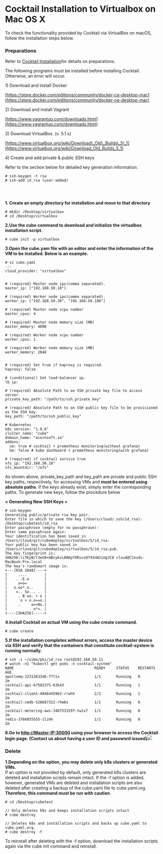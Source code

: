 # Cocktail Installation to Virtualbox on Mac OS X

To check the functionality provided by Cocktail via VirtualBox on macOS, follow the installation steps below.

### **Preparations**

Refer to [Cocktail Installation](/cocktail-c124-ce58-mac-c5d0-c11c-virtualbox-d65c-c6a9.md)for details on preparations.

The following programs must be installed before installing Cocktail. Otherwise, an error will occur.

1\) Download and install Docker

[https://store.docker.com/editions/community/docker-ce-desktop-mac](https://store.docker.com/editions/community/docker-ce-desktop-mac)

2\) Download and install Vagrant

[https://www.vagrantup.com/downloads.html](https://www.vagrantup.com/downloads.html)

3\) Download VirtualBox. (v. 5.1.x)

[https://www.virtualbox.org/wiki/Download\_Old\_Builds\_5\_1](https://www.virtualbox.org/wiki/Download_Old_Builds_5_1)

4\) Create and add private & public SSH keys

Refer to the section below for detailed key generation information.

```
# ssh-keygen -t rsa
# ssh-add id_rsa (user-added)
```

#### ㅤ

**1. Create an empty directory for installation and move to that directory**

```
# mkdir /Desktop/virtualbox
# cd /Desktop/virtualbox
```

**2.Use the cube command to download and initialize the virtualbox installation script.**

```
# cube init -p virtualbox
```

**3.Open the cube.yam file with an editor and enter the information of the VM to be installed. Below is an example.**

```
# vi cube.yaml
---
cloud_provider: "virtualbox"


# (required) Master node ips(comma separated).
master_ip: ["192.168.50.10"]

# (required) Worker node ips(comma separated).
worker_ip: ["192.168.50.20", "192.168.50.100"]

# (required) Master node vcpu number
master_cpus: 4

# (required) Master node memory size (MB)
master_memory: 4096

# (required) Worker node vcpu number
worker_cpus: 1

# (required) Worker node memory size (MB)
worker_memory: 2048


# (required) Set true if haproxy is required.
haproxy: false

# (conditional) Set load-balancer ip.
lb_ip:

# (required) Absolute Path to an SSH private key file to access server.
private_key_path: "/path/to/ssh_private_key"

# (required) Absolute Path to an SSH public key file to be provisioned as the SSH key.
key_path: "/path/to/ssh_public_key"

# Kubernetes
k8s_version: "1.9.8"
cluster_name: "cube"
domain_name: "acornsoft.io"
addons:
  cm: true # cocktail + prometheus monitoring(without grafana)
  km: false # kube dashboard + prometheus monitoring(with grafana)

# (required) if cocktail service true
nfs_ip: "192.168.50.10"
nfs_mountdir: "/nfs"
```

As shown above, private_key_path and key_path are private and public SSH key paths, respectively, for accessing VMs and **must be entered using absolute paths**. If the keys already exist, simply enter the corresponding paths. To generate new keys, follow the procedure below

**&lt; Generating New SSH Keys  &gt;**

```
# ssh-keygen
Generating public/private rsa key pair.
Enter file in which to save the key (/Users/cloud/.ssh/id_rsa): /Desktop/cubetest/id_rsa
Enter passphrase (empty for no passphrase):
Enter same passphrase again:
Your identification has been saved in /Users/cloud/git/cubedeploy/virtualbox/5/id_rsa.
Your public key has been saved in /Users/cloud/git/cubedeploy/virtualbox/5/id_rsa.pub.
The key fingerprint is:
SHA256:liTKyW/l3eU9+mBzyksL0AKpYXRsvsQ793nWJiUgJC0 cloud@Clouds-MacBook-Pro.local
The key's randomart image is:
+---[RSA 2048]----+
|     ....        |
|    . .E.o       |
|     o=o=        |
|   o.oo*.o..     |
|    =.. So... .  |
|     . B oo. + o |
|      o + o.o==o.|
|     .     o=+Bo.|
|            o*=. |
+----[SHA256]-----+
```

**4.Install Cocktail on actual VM using the cube create command.**

```
# cube create
```

**5.If the installation completes without errors, access the master device via SSH and verify that the containers that constitute cocktail-system is running normally.**

```
# ssh -i ~/cube/pki/id_rsa root@192.168.50.11
# watch -n1 "kubectl get pods -n cocktail-system"
NAME                                     READY     STATUS    RESTARTS   AGE
apollomq-3231363346-77ltx                1/1       Running   0          2m
cocktail-api-67592375-63k43              1/1       Running   1          2m
cocktail-client-4046445963-rrwhh         2/2       Running   1          2m
cocktail-cmdb-520687312-rhm8s            1/1       Running   0          2m
cocktail-metering-aws-3487533297-tw1x7   1/1       Running   0          2m
redis-3766055555-1lzmh                   1/1       Running   0          2m
```

**6.Go to **[http://Master-IP:30000](http://Master-IP:30000)** using your browser to access the Cocktail login page. \(Contact us about having a user ID and password issued\)**![](/assets/cocktail_login.jpeg)

### **Delete**

**1.Depending on the option, you may delete only k8s clusters or generated VMs.**  
If an option is not provided by default, only generated k8s clusters are deleted and installation scripts remain intact. If the -f option is added, however, generated VMs are deleted and installation scripts are also deleted after creating a backup of the cube.yaml file to cube.yaml.org.
**Therefore, this command must be run with caution**.

```
# cd /Desktop/cubetest

// Only deletes k8s and keeps installation scripts intact 
# cube destroy

// Deletes k8s and installation scripts and backs up cube.yaml to cube.yaml.org. 
# cube destroy -f
```

To reinstall after deleting with the -f option, download the installation scripts again via the cube init command and reinstall.


